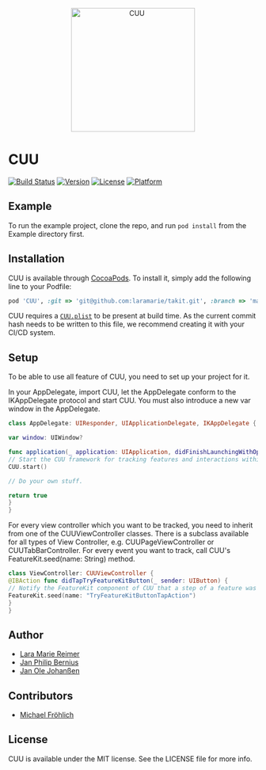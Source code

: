 <p align="center">
<img src=".github/cuu.jpeg" alt="CUU" width="250" />
</p>

# CUU

[![Build Status](https://travis-ci.org/cures-hub/cures-cuu-sdk.svg?branch=master)](https://travis-ci.org/cures-hub/cures-cuu-sdk)
[![Version](https://img.shields.io/cocoapods/v/CUU.svg?style=flat)](http://cocoapods.org/pods/CUU)
[![License](https://img.shields.io/cocoapods/l/CUU.svg?style=flat)](http://cocoapods.org/pods/CUU)
[![Platform](https://img.shields.io/cocoapods/p/CUU.svg?style=flat)](http://cocoapods.org/pods/CUU)

## Example

To run the example project, clone the repo, and run `pod install` from the Example directory first.

## Installation

CUU is available through [CocoaPods](http://cocoapods.org). To install
it, simply add the following line to your Podfile:

```ruby
pod 'CUU', :git => 'git@github.com:laramarie/takit.git', :branch => 'master'
```

CUU requires a [`CUU.plist`](Example/CUU/CUU.plist) to be present at build time.
As the current commit hash needs to be written to this file, we recommend creating it with your CI/CD system.

## Setup

To be able to use all feature of CUU, you need to set up your project for it. 

In your AppDelegate, import CUU, let the AppDelegate conform to the IKAppDelegate protocol and start CUU.
You must also introduce a new var window in the AppDelegate.

```swift
class AppDelegate: UIResponder, UIApplicationDelegate, IKAppDelegate {

var window: UIWindow?

func application(_ application: UIApplication, didFinishLaunchingWithOptions launchOptions: [UIApplicationLaunchOptionsKey: Any]?) -> Bool {
// Start the CUU framework for tracking features and interactions within the app.
CUU.start()

// Do your own stuff.

return true
}
}
```

For every view controller which you want to be tracked, you need to inherit from one of the CUUViewController classes.
There is a subclass available for all types of View Controller, e.g. CUUPageViewController or CUUTabBarController.
For every event you want to track, call CUU's FeatureKit.seed(name: String) method.

```swift
class ViewController: CUUViewController {
@IBAction func didTapTryFeatureKitButton(_ sender: UIButton) {
// Notify the FeatureKit component of CUU that a step of a feature was triggered.
FeatureKit.seed(name: "TryFeatureKitButtonTapAction")
}
}
```

## Author

- [Lara Marie Reimer](http://github.com/laramarie)
- [Jan Philip Bernius](http://github.com/jpbernius)
- [Jan Ole Johanßen](http://github.com/janjohanssen)

## Contributors
- [Michael Fröhlich](https://github.com/FroeMic)

## License

CUU is available under the MIT license. See the LICENSE file for more info.
